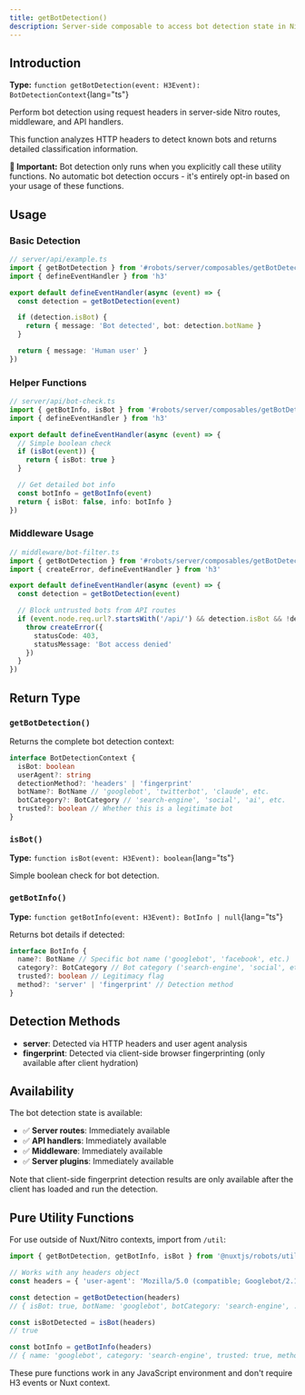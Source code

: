 ```yaml
---
title: getBotDetection()
description: Server-side composable to access bot detection state in Nitro routes and middleware.
---
```


## Introduction

**Type:** `function getBotDetection(event: H3Event): BotDetectionContext`{lang="ts"}

Perform bot detection using request headers in server-side Nitro routes, middleware, and API handlers.

This function analyzes HTTP headers to detect known bots and returns detailed classification information.

**🔔 Important:** Bot detection only runs when you explicitly call these utility functions. No automatic bot detection occurs - it's entirely opt-in based on your usage of these functions.

## Usage

### Basic Detection

```ts
// server/api/example.ts
import { getBotDetection } from '#robots/server/composables/getBotDetection'
import { defineEventHandler } from 'h3'

export default defineEventHandler(async (event) => {
  const detection = getBotDetection(event)

  if (detection.isBot) {
    return { message: 'Bot detected', bot: detection.botName }
  }

  return { message: 'Human user' }
})
```

### Helper Functions

```ts
// server/api/bot-check.ts
import { getBotInfo, isBot } from '#robots/server/composables/getBotDetection'
import { defineEventHandler } from 'h3'

export default defineEventHandler(async (event) => {
  // Simple boolean check
  if (isBot(event)) {
    return { isBot: true }
  }

  // Get detailed bot info
  const botInfo = getBotInfo(event)
  return { isBot: false, info: botInfo }
})
```

### Middleware Usage

```ts
// middleware/bot-filter.ts
import { getBotDetection } from '#robots/server/composables/getBotDetection'
import { createError, defineEventHandler } from 'h3'

export default defineEventHandler(async (event) => {
  const detection = getBotDetection(event)

  // Block untrusted bots from API routes
  if (event.node.req.url?.startsWith('/api/') && detection.isBot && !detection.trusted) {
    throw createError({
      statusCode: 403,
      statusMessage: 'Bot access denied'
    })
  }
})
```

## Return Type

### `getBotDetection()`

Returns the complete bot detection context:

```ts
interface BotDetectionContext {
  isBot: boolean
  userAgent?: string
  detectionMethod?: 'headers' | 'fingerprint'
  botName?: BotName // 'googlebot', 'twitterbot', 'claude', etc.
  botCategory?: BotCategory // 'search-engine', 'social', 'ai', etc.
  trusted?: boolean // Whether this is a legitimate bot
}
```

### `isBot()`

**Type:** `function isBot(event: H3Event): boolean`{lang="ts"}

Simple boolean check for bot detection.

### `getBotInfo()`

**Type:** `function getBotInfo(event: H3Event): BotInfo | null`{lang="ts"}

Returns bot details if detected:

```ts
interface BotInfo {
  name?: BotName // Specific bot name ('googlebot', 'facebook', etc.)
  category?: BotCategory // Bot category ('search-engine', 'social', etc.)
  trusted?: boolean // Legitimacy flag
  method?: 'server' | 'fingerprint' // Detection method
}
```

## Detection Methods

- **server**: Detected via HTTP headers and user agent analysis
- **fingerprint**: Detected via client-side browser fingerprinting (only available after client hydration)

## Availability

The bot detection state is available:
- ✅ **Server routes**: Immediately available
- ✅ **API handlers**: Immediately available
- ✅ **Middleware**: Immediately available
- ✅ **Server plugins**: Immediately available

Note that client-side fingerprint detection results are only available after the client has loaded and run the detection.

## Pure Utility Functions

For use outside of Nuxt/Nitro contexts, import from `/util`:

```ts
import { getBotDetection, getBotInfo, isBot } from '@nuxtjs/robots/util'

// Works with any headers object
const headers = { 'user-agent': 'Mozilla/5.0 (compatible; Googlebot/2.1)' }

const detection = getBotDetection(headers)
// { isBot: true, botName: 'googlebot', botCategory: 'search-engine', ... }

const isBotDetected = isBot(headers)
// true

const botInfo = getBotInfo(headers)
// { name: 'googlebot', category: 'search-engine', trusted: true, method: 'server' }
```

These pure functions work in any JavaScript environment and don't require H3 events or Nuxt context.
